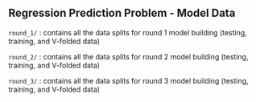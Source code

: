 ## Regression Prediction Problem - Model Data

`round_1/` : contains all the data splits for round 1 model building (testing, training, and V-folded data)

`round_2/` : contains all the data splits for round 2 model building (testing, training, and V-folded data)

`round_3/` : contains all the data splits for round 3 model building  (testing, training, and V-folded data)